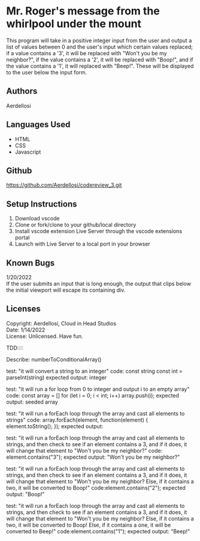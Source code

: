 
# Mr. Roger's message from the whirlpool under the mount

This program will take in a positive integer input from the user and output a list of values between 0 and the user's input which certain values replaced; if a value contains a '3', it will be replaced with "Won't you be my neighbor?", if the value contains a '2', it will be replaced with "Boop!", and if the value contains a '1', it will replaced with "Beep!". These will be displayed to the user below the input form.

## Authors

Aerdellosi

## Languages Used

* HTML
* CSS
* Javascript


## Github 

<https://github.com/Aerdellosi/codereview_3.git>

## Setup Instructions

1. Download vscode
2. Clone or fork/clone to your github/local directory
3. Install vscode extension Live Server through the vscode extensions portal
4. Launch with Live Server to a local port in your browser

## Known Bugs
1/20/2022  
If the user submits an input that is long enough, the output that clips below the initial viewport will escape its containing div.

## Licenses

Copyright: Aerdellosi, Cloud in Head Studios  
Date: 1/14/2022  
License: Unlicensed. Have fun.



















TDD::::

Describe: numberToConditionalArray()

test: "it will convert a string to an integer"
code: const string
      const int = parseInt(string)
expected output: integer

test: "it will run a for loop from 0 to integer and output i to an empty array"
code:   const array = []
        for (let i = 0; i < int; i++)
        array.push(i);
expected output: seeded array

test: "it will run a forEach loop through the array and cast all elements to strings"
code: array.forEach(element, function(element) {
    element.toString();
});
expected output:

test: "it will run a forEach loop through the array and cast all elements to strings, and then
check to see if an element contains a 3, and if it does, it will change that element to "Won't you be my neighbor?"
code: element.contains("3");
expected output: "Won't you be my neighbor?"

test: "it will run a forEach loop through the array and cast all elements to strings, and then
check to see if an element contains a 3, and if it does, it will change that element to "Won't you be my neighbor? Else, if it contains a two, it will be converted to Boop!"
code:element.contains("2");
expected output: "Boop!"

test: "it will run a forEach loop through the array and cast all elements to strings, and then
check to see if an element contains a 3, and if it does, it will change that element to "Won't you 
be my neighbor? Else, if it contains a two, it will be converted to Boop! Else, if it contains a
one, it will be converted to Beep!"
code:element.contains("1");
expected output: "Beep!"